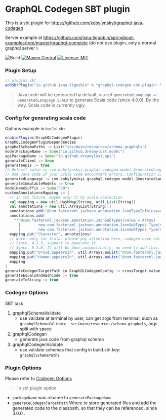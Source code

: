 # GraphQL Codegen SBT plugin #

This is a sbt plugin for https://github.com/kobylynskyi/graphql-java-codegen

Server example at https://github.com/jxnu-liguobin/springboot-examples/tree/master/graphql-complete (do not use plugin,
only a normal graphql server )

![Build](https://github.com/kobylynskyi/graphql-java-codegen/workflows/Build/badge.svg)
[![Maven Central](https://maven-badges.herokuapp.com/maven-central/io.github.jxnu-liguobin/graphql-codegen-sbt-plugin/badge.svg)](https://maven-badges.herokuapp.com/maven-central/io.github.jxnu-liguobin/graphql-codegen-sbt-plugin)
[![License: MIT](https://img.shields.io/badge/License-MIT-yellow.svg)](https://opensource.org/licenses/MIT)

### Plugin Setup

```scala
// plugins.sbt
addSbtPlugin("io.github.jxnu-liguobin" % "graphql-codegen-sbt-plugin" % "<version>") // since graphql-java-codegen V2.2.1
```

> Java code will be generated by default, via set `generatedLanguage =: GeneratedLanguage.SCALA` to generate Scala code (since 4.0.0). By the way, Scala code is currently ugly.

### Config for generating scala code

Options example in ```build.sbt```

```scala
enablePlugins(GraphQLCodegenPlugin)
GraphQLCodegenPluginDependencies
graphqlSchemaPaths := List("src/main/resources/schema.graphqls")
modelPackageName := Some("io.github.dreamylost.model")
apiPackageName := Some("io.github.dreamylost.api")
generateClient := true
generateApis := true
// Default value is com.kobylynskyi.graphql.codegen.model.GeneratedLanguage.JAVA to generate java codes
// Use Java code if your Scala code encounters errors. Configuration is the same. QAQ
generatedLanguage := com.kobylynskyi.graphql.codegen.model.GeneratedLanguage.SCALA
generateImmutableModels := true
modelNameSuffix := Some("DO")
customAnnotationsMapping := {
  // in the future, maybe wrap it by scala coolection
  val mapping = new util.HashMap[String, util.List[String]]
  val annotations = new util.ArrayList[String]()
  annotations.add("@com.fasterxml.jackson.annotation.JsonTypeInfo(use=com.fasterxml.jackson.annotation.JsonTypeInfo.Id.NAME, include=com.fasterxml.jackson.annotation.JsonTypeInfo.As.PROPERTY,property = \"__typename\")")
  annotations.add(
    """@com.fasterxml.jackson.annotation.JsonSubTypes(value = Array(
      |        new com.fasterxml.jackson.annotation.JsonSubTypes.Type(value = classOf[HumanDO], name = "Human"),
      |        new com.fasterxml.jackson.annotation.JsonSubTypes.Type(value = classOf[DroidDO], name = "Droid")))""".stripMargin)
  mapping.put("Character", annotations)
  // Note: only for Scala, please pay attention here, codegen have not generated `EpisodeDOTypeRefer.scala` class, so you should create it.
  // Since, 4.1.3, support to generate it.
  // Since, 5.1.0, It will be done automatically, no need to add this.
  mapping.put("Droid.appearsIn", util.Arrays.asList("@com.fasterxml.jackson.module.scala.JsonScalaEnumeration(classOf[io.github.dreamylost.model.EpisodeDOTypeRefer])"))
  mapping.put("Human.appearsIn", util.Arrays.asList("@com.fasterxml.jackson.module.scala.JsonScalaEnumeration(classOf[io.github.dreamylost.model.EpisodeDOTypeRefer])"))
  mapping
}
generateCodegenTargetPath in GraphQLCodegenConfig := crossTarget.value / "src_managed_graphql_scala"
generateEqualsAndHashCode := true
generateToString := true
```

### Codegen Options

SBT task

1. graphqlSchemaValidate
    - use validate at terminal by user, can get args from terminal, such
      as `graphqlSchemaValidate  src/main/resources/schema.graphqls`, args split with space
2. graphqlCodegen
    - generate java code from graphql schema
3. graphqlCodegenValidate
    - use validate schemas that config in build.sbt key: `graphqlSchemaPaths`

### Plugin Options

Please refer to [Codegen Options](../../docs/codegen-options.md)

> in sbt plugin option

- `packageName` was rename to `generatePackageName`
- `generateCodegenTargetPath` Where to store generated files and add the generated code to the classpath, so that they
  can be referenced. since 3.0.0 .
